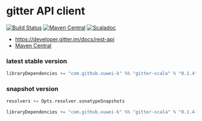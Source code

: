 # gitter API client

[![Build Status](https://secure.travis-ci.org/xuwei-k/gitter-scala.png)](http://travis-ci.org/xuwei-k/gitter-scala)
[![Maven Central](https://maven-badges.herokuapp.com/maven-central/com.github.xuwei-k/gitter-scala_2.11/badge.svg)](https://maven-badges.herokuapp.com/maven-central/com.github.xuwei-k/gitter-scala_2.11)
[![Scaladoc](http://javadoc-badge.appspot.com/com.github.xuwei-k/gitter-scala_2.11.svg?label=scaladoc)](http://javadoc-badge.appspot.com/com.github.xuwei-k/gitter-scala_2.11)

- <https://developer.gitter.im/docs/rest-api>
- [Maven Central](http://repo1.maven.org/maven2/com/github/xuwei-k/)

### latest stable version

```scala
libraryDependencies += "com.github.xuwei-k" %% "gitter-scala" % "0.1.4"
```

### snapshot version

```scala
resolvers += Opts.resolver.sonatypeSnapshots

libraryDependencies += "com.github.xuwei-k" %% "gitter-scala" % "0.1.4-SNAPSHOT"
```
